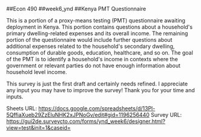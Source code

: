 ##Econ 490
##week6_ynd
##Kenya PMT Questionnaire

This is a portion of a proxy-means testing (PMT) questionnaire awaiting deployment in Kenya. 
This portion contains questions about a household's primary dwelling-related expenses
and its overall income. The remaining portion of the questionnaire would include 
further questions about additional expenses related to the household's secondary dwelling, 
consumption of durable goods, education, healthcare, and so on. The goal of the PMT is to 
identify a household's income in contexts where the government or relevant parties 
do not have enough information about household level income. 

This survey is just the first draft and certainly needs refined. I appreciate any input 
you may have to improve the survey! Thank you for your time and inputs.

Sheets URL: https://docs.google.com/spreadsheets/d/13Pl-5QffiaXueb29ZzEluNHK2xJPNoGv/edit#gid=1196256440
Survey URL: https://gui2de.surveycto.com/forms/ynd_week6/designer.html?view=test&init=1&caseid= 
